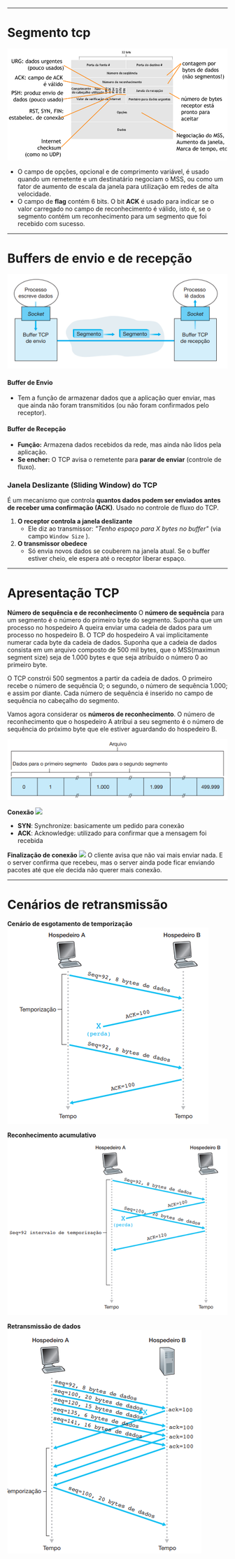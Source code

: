 

---
# Segmento tcp

![Pasted image 20250509134237](../../attachments/Pasted%20image%2020250509134237.png)

- O campo de opções, opcional e de comprimento variável, é usado quando um remetente e um destinatário negociam o MSS, ou como um fator de aumento de escala da janela para utilização em redes de alta velocidade. 
- O campo de **flag** contém 6 bits. O bit **ACK** é usado para indicar se o valor carregado no campo de reconhecimento é válido, isto é, se o segmento contém um reconhecimento para um segmento que foi recebido com sucesso. 

---
# **Buffers de envio e de recepção**

![Pasted image 20250509133804](../../attachments/Pasted%20image%2020250509133804.png)

#### **Buffer de Envio** 
- Tem a função de armazenar dados que a aplicação quer enviar, mas que ainda não foram transmitidos (ou não foram confirmados pelo receptor).
#### **Buffer de Recepção**
- **Função:** Armazena dados recebidos da rede, mas ainda não lidos pela aplicação. 
- **Se encher:** O TCP avisa o remetente para **parar de enviar** (controle de fluxo).
### **Janela Deslizante (Sliding Window) do TCP**

É um mecanismo que controla **quantos dados podem ser enviados antes de receber uma confirmação (ACK)**. Usado no controle de fluxo do TCP.

1. **O receptor controla a janela deslizante**    
    - Ele diz ao transmissor: _"Tenho espaço para X bytes no buffer"_ (via campo `Window Size` ).
2. **O transmissor obedece**
    - Só envia novos dados se couberem na janela atual. Se o buffer estiver cheio, ele espera até o receptor liberar espaço.

---
# Apresentação TCP

**Número de sequência e de reconhecimento**
O **número de sequência** para um segmento é o número do primeiro byte do segmento. Suponha que um processo no hospedeiro A queira enviar uma cadeia de dados para um processo no hospedeiro B. O TCP do hospedeiro A vai implicitamente numerar cada byte da cadeia de dados. Suponha que a cadeia de dados consista em um arquivo composto de 500 mil bytes, que o MSS(maximun segment size) seja de 1.000 bytes e que seja atribuído o número 0 ao primeiro byte.

O TCP constrói 500 segmentos a partir da cadeia de dados. O primeiro recebe o número de sequência 0; o segundo, o número de sequência 1.000; e assim por diante. Cada número de sequência é inserido no campo de sequência no cabeçalho do segmento. 

Vamos agora considerar os **números de reconhecimento**. O número de reconhecimento que o hospedeiro A atribui a seu segmento é o número de sequência do próximo byte que ele estiver aguardando do hospedeiro B.

![Pasted image 20250509135245](../../attachments/Pasted%20image%2020250509135245.png)

**Conexão**
![](https://lh7-rt.googleusercontent.com/docsz/AD_4nXcgpiDavS7LfwXV22ihWijvZYhrty_8AA8D21QLJ2QHzwtTIgY-Lq6BNCHsH5j2elmZWCQxrWjsIALs5-z2Yg_ZKl7XZHVCvteH6WMcqGSiXIyKpPx9lZlmNENNBp-jnqqSI5nN?key=HrOhHC0_-ked6RNCpQ0o3PZn)
- **SYN**: Synchronize: basicamente um pedido para conexão
- **ACK**: Acknowledge: utilizado para confirmar que a mensagem foi recebida

**Finalização de conexão**
![](https://lh7-rt.googleusercontent.com/docsz/AD_4nXfwbd7HwmpbmP9PEwLkcUElrWyP_aTmex_rQ7sATRmDbv98rJbmcw9fBbwYqCTnyOv55iUgdcs9rX6dUkpnPBv7055BKlupdyiF3yOg71HMI9LISZWXl9XzTMf2vLgBeAhqROittA?key=HrOhHC0_-ked6RNCpQ0o3PZn)
O cliente avisa que não vai mais enviar nada. E o server confirma que recebeu, mas o server ainda pode ficar enviando pacotes até que ele decida não querer mais conexão.

---

# Cenários de retransmissão

**Cenário de esgotamento de temporização**
![Pasted image 20250509140214](../../attachments/Pasted%20image%2020250509140214.png)

**Reconhecimento acumulativo**
![Pasted image 20250509140546](../../attachments/Pasted%20image%2020250509140546.png)

**Retransmissão de dados**
![Pasted image 20250509140658](../../attachments/Pasted%20image%2020250509140658.png)
